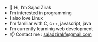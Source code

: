 - 👋 Hi, I’m Sajad Zirak
- I’m interested in programming
- I also love Linux
- I'm familiar with C, c++, javascript, java
- I’m currently learninig web development
- 📫 Contact me : sajadzirakf@gmail.com

<!---
sajadzirak/sajadzirak is a ✨ special ✨ repository because its `README.md` (this file) appears on your GitHub profile.
You can click the Preview link to take a look at your changes.
--->
